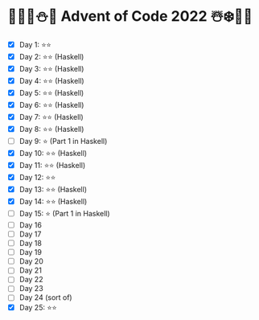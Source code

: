 # 🦌🎅🏻⛄🎁 Advent of Code 2022 ☃️❄️🤶🎄
- [x] Day  1: ⭐⭐
- [x] Day  2: ⭐⭐ (Haskell)
- [x] Day  3: ⭐⭐ (Haskell)
- [x] Day  4: ⭐⭐ (Haskell)
- [x] Day  5: ⭐⭐ (Haskell)
- [x] Day  6: ⭐⭐ (Haskell)
- [x] Day  7: ⭐⭐ (Haskell)
- [x] Day  8: ⭐⭐ (Haskell)
- [ ] Day  9: ⭐ (Part 1 in Haskell)
- [x] Day 10: ⭐⭐ (Haskell)
- [x] Day 11: ⭐⭐ (Haskell)
- [x] Day 12: ⭐⭐
- [x] Day 13: ⭐⭐ (Haskell)
- [x] Day 14: ⭐⭐ (Haskell)
- [ ] Day 15: ⭐ (Part 1 in Haskell)
- [ ] Day 16
- [ ] Day 17
- [ ] Day 18
- [ ] Day 19
- [ ] Day 20
- [ ] Day 21
- [ ] Day 22
- [ ] Day 23
- [ ] Day 24 (sort of)
- [x] Day 25: ⭐⭐
